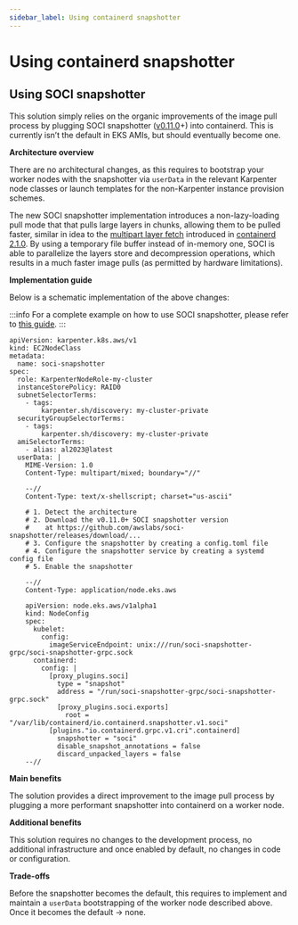 ```yaml
---
sidebar_label: Using containerd snapshotter
---
```


# Using containerd snapshotter

## Using SOCI snapshotter

This solution simply relies on the organic improvements of the image pull process by plugging SOCI snapshotter ([v0.11.0](https://github.com/awslabs/soci-snapshotter/releases/tag/v0.11.0)+) into containerd. This is currently isn’t the default in EKS AMIs, but should eventually become one.

**Architecture overview**

There are no architectural changes, as this requires to bootstrap your worker nodes with the snapshotter via `userData` in the relevant Karpenter node classes or launch templates for the non-Karpenter instance provision schemes.

The new SOCI snapshotter implementation introduces a non-lazy-loading pull mode that that pulls large layers in chunks, allowing them to be pulled faster, similar in idea to the [multipart layer fetch](https://github.com/containerd/containerd/pull/10177) introduced in [containerd 2.1.0](https://github.com/containerd/containerd/releases/tag/v2.1.0). By using a temporary file buffer instead of in-memory one, SOCI is able to parallelize the layers store and decompression operations, which results in a much faster image pulls (as permitted by hardware limitations).

**Implementation guide**

Below is a schematic implementation of the above changes:

:::info
For a complete example on how to use SOCI snapshotter, please refer to [this guide](https://builder.aws.com/content/30EkTz8DbMjuqW0eHTQduc5uXi6/accelerate-container-startup-time-on-amazon-eks-with-soci-parallel-mode).
:::

```
apiVersion: karpenter.k8s.aws/v1
kind: EC2NodeClass
metadata:
  name: soci-snapshotter
spec:
  role: KarpenterNodeRole-my-cluster
  instanceStorePolicy: RAID0
  subnetSelectorTerms:
    - tags:
        karpenter.sh/discovery: my-cluster-private
  securityGroupSelectorTerms:
    - tags:
        karpenter.sh/discovery: my-cluster-private
  amiSelectorTerms:
    - alias: al2023@latest
  userData: |
    MIME-Version: 1.0
    Content-Type: multipart/mixed; boundary="//"

    --//
    Content-Type: text/x-shellscript; charset="us-ascii"

    # 1. Detect the architecture
    # 2. Download the v0.11.0+ SOCI snapshotter version
    #    at https://github.com/awslabs/soci-snapshotter/releases/download/...
    # 3. Configure the snapshotter by creating a config.toml file
    # 4. Configure the snapshotter service by creating a systemd config file
    # 5. Enable the snapshotter

    --//
    Content-Type: application/node.eks.aws

    apiVersion: node.eks.aws/v1alpha1
    kind: NodeConfig
    spec:
      kubelet:
        config:
          imageServiceEndpoint: unix:///run/soci-snapshotter-grpc/soci-snapshotter-grpc.sock
      containerd:
        config: |
          [proxy_plugins.soci]
            type = "snapshot"
            address = "/run/soci-snapshotter-grpc/soci-snapshotter-grpc.sock"
            [proxy_plugins.soci.exports]
              root = "/var/lib/containerd/io.containerd.snapshotter.v1.soci"
          [plugins."io.containerd.grpc.v1.cri".containerd]
            snapshotter = "soci"
            disable_snapshot_annotations = false
            discard_unpacked_layers = false
    --//

```


**Main benefits**

The solution provides a direct improvement to the image pull process by plugging a more performant snapshotter into containerd on a worker node.

**Additional benefits**

This solution requires no changes to the development process, no additional infrastructure and once enabled by default, no changes in code or configuration.

**Trade-offs**

Before the snapshotter becomes the default, this requires to implement and maintain a `userData` bootstrapping of the worker node described above. Once it becomes the default → none.
